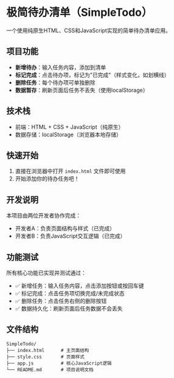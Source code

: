 # 极简待办清单（SimpleTodo）

一个使用纯原生HTML、CSS和JavaScript实现的简单待办清单应用。

## 项目功能

- **新增待办**：输入任务内容，添加到清单
- **标记完成**：点击待办项，标记为"已完成"（样式变化，如划横线）
- **删除任务**：每个待办项可单独删除
- **数据暂存**：刷新页面后任务不丢失（使用localStorage）

## 技术栈

- 前端：HTML + CSS + JavaScript（纯原生）
- 数据存储：localStorage（浏览器本地存储）

## 快速开始

1. 直接在浏览器中打开 `index.html` 文件即可使用
2. 开始添加你的待办任务吧！

## 开发说明

本项目由两位开发者协作完成：
- 开发者A：负责页面结构与样式（已完成）
- 开发者B：负责JavaScript交互逻辑（已完成）

## 功能测试

所有核心功能已实现并测试通过：
- ✅ 新增任务：输入任务内容，点击添加按钮或按回车键
- ✅ 标记完成：点击任务项切换完成/未完成状态
- ✅ 删除任务：点击任务右侧的删除按钮
- ✅ 数据持久化：刷新页面后任务数据不会丢失

## 文件结构

```
SimpleTodo/
├── index.html      # 主页面结构
├── style.css       # 页面样式
├── app.js          # 核心JavaScript逻辑
└── README.md       # 项目说明文档
```